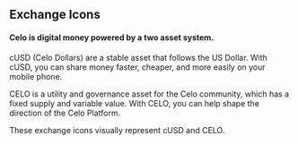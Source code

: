## Exchange Icons
#### Celo is digital money powered by a two asset system.

cUSD (Celo Dollars) are a stable asset that follows the US Dollar. With cUSD, you can share money faster, cheaper, and more easily on your mobile phone.

CELO is a utility and governance asset for the Celo community, which has a fixed supply and variable value. With CELO, you can help shape the direction of the Celo Platform.

These exchange icons visually represent cUSD and CELO.
